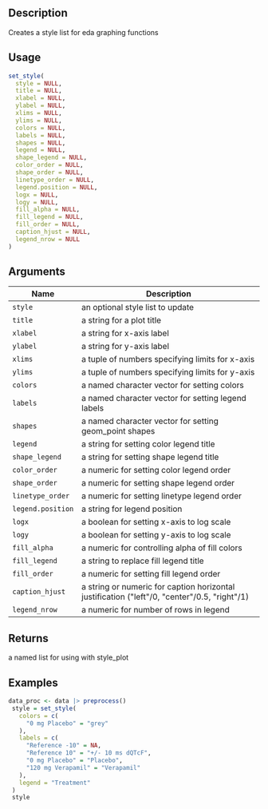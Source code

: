 ## Description

Creates a style list for eda graphing functions

## Usage

```r
set_style(
  style = NULL,
  title = NULL,
  xlabel = NULL,
  ylabel = NULL,
  xlims = NULL,
  ylims = NULL,
  colors = NULL,
  labels = NULL,
  shapes = NULL,
  legend = NULL,
  shape_legend = NULL,
  color_order = NULL,
  shape_order = NULL,
  linetype_order = NULL,
  legend.position = NULL,
  logx = NULL,
  logy = NULL,
  fill_alpha = NULL,
  fill_legend = NULL,
  fill_order = NULL,
  caption_hjust = NULL,
  legend_nrow = NULL
)
```

## Arguments

| Name | Description |
|------|-------------|
| `style` | an optional style list to update |
| `title` | a string for a plot title |
| `xlabel` | a string for x-axis label |
| `ylabel` | a string for y-axis label |
| `xlims` | a tuple of numbers specifying limits for x-axis |
| `ylims` | a tuple of numbers specifying limits for y-axis |
| `colors` | a named character vector for setting colors |
| `labels` | a named character vector for setting legend labels |
| `shapes` | a named character vector for setting geom_point shapes |
| `legend` | a string for setting color legend title |
| `shape_legend` | a string for setting shape legend title |
| `color_order` | a numeric for setting color legend order |
| `shape_order` | a numeric for setting shape legend order |
| `linetype_order` | a numeric for setting linetype legend order |
| `legend.position` | a string for legend position |
| `logx` | a boolean for setting x-axis to log scale |
| `logy` | a boolean for setting y-axis to log scale |
| `fill_alpha` | a numeric for controlling alpha of fill colors |
| `fill_legend` | a string to replace fill legend title |
| `fill_order` | a numeric for setting fill legend order |
| `caption_hjust` | a string or numeric for caption horizontal justification ("left"/0, "center"/0.5, "right"/1) |
| `legend_nrow` | a numeric for number of rows in legend |

## Returns

a named list for using with style_plot

## Examples

```r
data_proc <- data |> preprocess()
 style = set_style(
   colors = c(
     "0 mg Placebo" = "grey"
   ),
   labels = c(
     "Reference -10" = NA,
     "Reference 10" = "+/- 10 ms dQTcF",
     "0 mg Placebo" = "Placebo",
     "120 mg Verapamil" = "Verapamil"
   ),
   legend = "Treatment"
 )
 style
```


